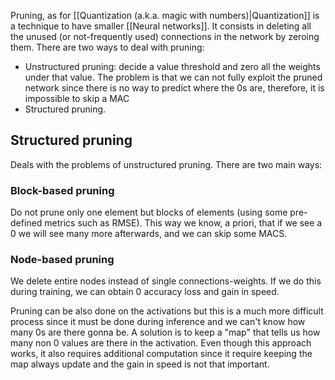Pruning, as for [[Quantization (a.k.a. magic with numbers)|Quantization]] is a technique to have smaller [[Neural networks]]. It consists in deleting all the unused (or not-frequently used) connections in the network by zeroing them.
There are two ways to deal with pruning:
- Unstructured pruning: decide a value threshold and zero all the weights under that value. The problem is that we can not fully exploit the pruned network since there is no way to predict where the 0s are, therefore, it is impossible to skip a MAC
- Structured pruning.

## Structured pruning

Deals with the problems of unstructured pruning. There are two main ways:

### Block-based pruning
Do not prune only one element but blocks of elements (using some pre-defined metrics such as RMSE). This way we know, a priori, that if we see a 0 we will see many more afterwards, and we can skip some MACS. 
### Node-based pruning
We delete entire nodes instead of single connections-weights. If we do this during training, we can obtain 0 accuracy loss and gain in speed.


Pruning can be also done on the activations but this is a much more difficult process since it must be done during inference and we can't know how many 0s are there gonna be. A solution is to keep a "map" that tells us how many non 0 values are there in the activation. Even though this approach works, it also requires additional computation since it require keeping the map always update and the gain in speed is not that important.